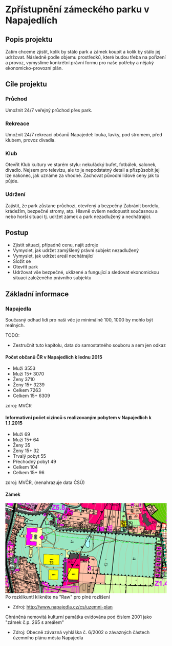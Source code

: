 Zpřístupnění zámeckého parku v Napajedlích
==========================================

Popis projektu
--------------

Zatím chceme zjistit, kolik by stálo park a zámek koupit a kolik by stálo
jej udržovat. Následně podle objemu prostředků, které budou třeba na pořízení
a provoz, vymyslíme konkrétní právní formu pro naše potřeby a nějaký
ekonomicko-provozní plán.

Cíle projektu
-------------

### Průchod
Umožnit 24/7 veřejný průchod přes park.

### Rekreace
Umožnit 24/7 rekreaci občanů Napajedel: louka, lavky, pod stromem,
před klubem, provoz divadla.

### Klub
Otevřít Klub kultury ve starém stylu: nekuřácký bufet, fotbálek,
salonek, divadlo. Nejsem pro televizu, ale to je nepodstatný
detail a přizpůsobit jej lze nakonec, jak uznáme za vhodné.
Zachovat původní lidové ceny jak to půjde.

### Udržení
Zajistit, že park zůstane průchozí, otevřený a bezpečný
Zabránit bordelu, krádežím, bezpečné stromy, atp. Hlavně ovšem
nedopustit současnou a nebo horší situaci tj. udržet zámek
a park nezadlužený a nechátrající.

Postup
------

* Zjistit situaci, případně cenu, najít zdroje
* Vymyslet, jak udržet zamýšlený právní subjekt nezadlužený
* Vymyslet, jak udržet areál nechátrající
* Složit se
* Otevřít park
* Udržovat vše bezpečné, uklizené a fungující a sledovat
ekonomickou situaci založeného právního subjektu


Základní informace
------------------

### Napajedla

Současný odhad lidí pro naši věc je minimálně 100, 1000 by mohlo být reálných.

TODO:
* Zestručnit tuto kapitolu, data do samostatného souboru a sem jen odkaz

#### Počet občanů ČR v Napajedlích k lednu 2015

* Muži            3553
* Muži 15+        3070
* Ženy            3710
* Ženy 15+        3239
* Celkem          7263
* Celkem 15+      6309

zdroj: MVČR


#### Informativní počet cizinců s realizovaným pobytem v Napajedlích k 1.1.2015

* Muži              69
* Muži 15+          64
* Ženy              35
* Ženy 15+          32
* Trvalý pobyt      55
* Přechodný pobyt   49
* Celkem           104
* Celkem 15+        96

zdroj: MVČR, (nenahrazuje data ČSÚ)


#### Zámek

![uzemni_plan](UP_Napajedla_zamek.png)
Po rozklikuntí klikněte na "Raw" pro plné rozlišení
* Zdroj: http://www.napajedla.cz/cs/uzemni-plan


Chráněná nemovitá kulturní památka evidována pod číslem 2001 jako "zámek č.p. 265 s areálem"
* Zdroj: Obecně závazná vyhláška č. 6/2002 o závazných částech územního plánu města Napajedla



